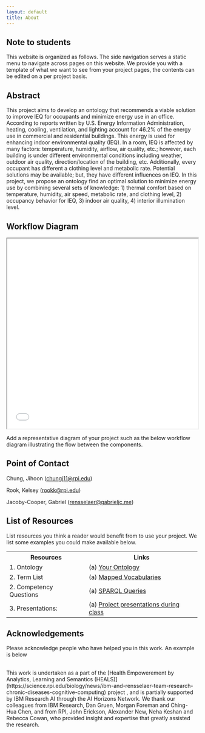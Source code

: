 ```yaml
---
layout: default
title: About
---
```


## Note to students

This website is organized as follows.
The side navigation serves a static menu to navigate across pages on this website.
We provide you with a template of what we want to see from your project pages, the contents can be edited on a per project basis.

## Abstract

This project aims to develop an ontology that recommends a viable solution to improve IEQ for occupants and minimize energy use in an office. According to reports written by U.S. Energy Information Administration, heating, cooling, ventilation, and lighting account for 46.2% of the energy use in commercial and residential buildings. This energy is used for enhancing indoor environmental quality (IEQ). In a room, IEQ is affected by many factors: temperature, humidity, airflow, air quality, etc.; however, each building is under different environmental conditions including weather, outdoor air quality, direction/location of the building, etc. Additionally, every occupant has different a clothing level and metabolic rate. Potential solutions may be available; but, they have different influences on IEQ. In this project, we propose an ontology find an optimal solution to minimize energy use by combining several sets of knowledge: 1) thermal comfort based on temperature, humidity, air speed, metabolic rate, and clothing level, 2) occupancy behavior for IEQ, 3) indoor air quality, 4) interior illumination level.

## Workflow Diagram

<iframe src="files/CohortAnalyticsWorkflowDiagramISWCPaper.pdf" style="width:100%; height: 500px"></iframe>

<p class="message-highlight">Add a representative diagram of your project such as the below workflow diagram illustrating the flow between the components.</p>

## Point of Contact

Chung, Jihoon (chungj11@rpi.edu)

Rook, Kelsey (rookk@rpi.edu)

Jacoby-Cooper, Gabriel (rensselaer@gabrieljc.me)

## List of Resources

List resources you think a reader would benefit from to use your project. We list some examples you could make available below.

<table>
  <tr>
    <th>Resources</th>
    <th>Links</th>
  </tr>
  <tr>
    <td>1. Ontology</td>
    <td>(a) <a href="https://raw.githubusercontent.com/tetherless-world/study-cohort-ontology/master/Ontologies/studycohort.owl">Your Ontology</a></td>
  </tr>
  <tr>
    <td>2. Term List</td>
    <td>(a) <a href="./knowledge-graph.html">Mapped Vocabularies</a> </td>
  </tr>
  <tr>
    <td>2. Competency Questions</td>
    <td>(a) <a href="./knowledge-graph.html">SPARQL Queries</a> </td>
  </tr>
  <tr>
    <td>3. Presentations:</td>
    <td>(a) <a href="./ontology-resource.html#ontologyreused">Project presentations during class</a> </td>
  </tr>
</table>

## Acknowledgements

<p class="message-highlight">Please acknowledge people who have helped you in this work. An example is below</p><br/>
This work is undertaken as a part of the [Health Empowerement by Analytics, Learning and Semantics (HEALS)](https://science.rpi.edu/biology/news/ibm-and-rensselaer-team-research-chronic-diseases-cognitive-computing) project , and is partially supported by IBM Research AI through the AI Horizons Network. We thank our colleagues from IBM Research, Dan Gruen, Morgan Foreman and Ching-Hua Chen, and from RPI, John Erickson, Alexander New, Neha Keshan and Rebecca Cowan, who provided insight and expertise that greatly assisted the research.
